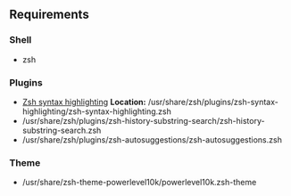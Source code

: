 ## Requirements
### Shell
- zsh
### Plugins
- [Zsh syntax highlighting](https://github.com/zsh-users/zsh-syntax-highlighting)
**Location:** /usr/share/zsh/plugins/zsh-syntax-highlighting/zsh-syntax-highlighting.zsh
- /usr/share/zsh/plugins/zsh-history-substring-search/zsh-history-substring-search.zsh
- /usr/share/zsh/plugins/zsh-autosuggestions/zsh-autosuggestions.zsh
### Theme
- /usr/share/zsh-theme-powerlevel10k/powerlevel10k.zsh-theme
